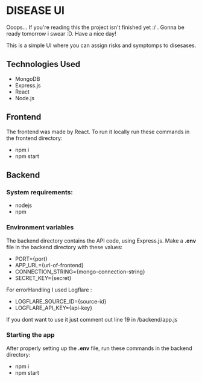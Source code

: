 # DISEASE UI

Ooops... If you're reading this the project isn't finished yet :/ . Gonna be ready tomorrow i swear :D. Have a nice day!

This is a simple UI where you can assign risks and symptomps to disesases.

## Technologies Used

- MongoDB
- Express.js
- React
- Node.js

## Frontend

The frontend was made by React. To run it locally run these commands in the frontend directory:

- npm i
- npm start

## Backend

### System requirements:

- nodejs
- npm

### Environment variables

The backend directory contains the API code, using Express.js. Make a **.env** file in the backend directory with these values:

- PORT={port}
- APP_URL={url-of-frontend}
- CONNECTION_STRING={mongo-connection-string}
- SECRET_KEY={secret}

For errorHandling I used Logflare :

- LOGFLARE_SOURCE_ID={source-id}
- LOGFLARE_API_KEY={api-key}

If you dont want to use it just comment out line 19 in /backend/app.js

### Starting the app

After properly setting up the **.env** file, run these commands in the backend directory:

- npm i
- npm start
